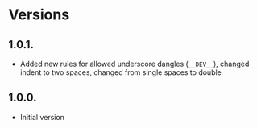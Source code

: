 # Versions

## 1.0.1.
- Added new rules for allowed underscore dangles (`__DEV__`), changed indent to two spaces, changed from single spaces to double

## 1.0.0.
- Initial version
